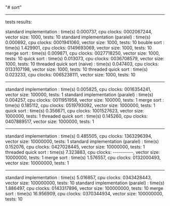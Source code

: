 "# sort" 

---

tests results:

standard implementation           : time(s) 0.000737, cpu clocks: 0002067244, vector size: 1000, tests: 10
standard implementation (paralel) : time(s) 0.000692, cpu clocks: 0001941060, vector size: 1000, tests: 10
bouble sort                       : time(s) 1.429901, cpu clocks: 0149693069, vector size: 1000, tests: 10
merge sort                        : time(s) 0.009871, cpu clocks: 0027718250, vector size: 1000, tests: 10
quick sort                        : time(s) 0.013073, cpu clocks: 0036708579, vector size: 1000, tests: 10
threaded quick sort (naive)       : time(s) 0.047403, cpu clocks: 0133107198, vector size: 1000, tests: 10
threaded quick sort               : time(s) 0.023233, cpu clocks: 0065238111, vector size: 1000, tests: 10

---

standard implementation           : time(s) 0.005825, cpu clocks: 0016354241, vector size: 100000, tests: 1
standard implementation (paralel) : time(s) 0.004257, cpu clocks: 0011951958, vector size: 100000, tests: 1
merge sort                        : time(s) 0.185112, cpu clocks: 0519793092, vector size: 1000000, tests: 1
quick sort                        : time(s) 0.356671, cpu clocks: 1001527623, vector size: 1000000, tests: 1
threaded quick sort               : time(s) 0.145260, cpu clocks: 0407889517, vector size: 1000000, tests: 1

----


standard implementation           : time(s) 0.485505, cpu clocks: 1363296394, vector size: 10000000, tests: 1
standard implementation (paralel) : time(s) 0.152076, cpu clocks: 0427028445, vector size: 10000000, tests: 1
threaded quick sort               : time(s) 7.323883, cpu clocks: ----------, vector size: 10000000, tests: 1
merge sort                        : time(s) 1.576557, cpu clocks: 0132000493, vector size: 10000000, tests: 1



---

standard implementation           : time(s) 5.016857, cpu clocks: 0343428443, vector size: 100000000, tests: 10
standard implementation (paralel) : time(s) 1.886497, cpu clocks: 0143317896, vector size: 100000000, tests: 10
merge sort                        : time(s) 16.956909, cpu clocks: 0370344934, vector size: 100000000, tests: 10







